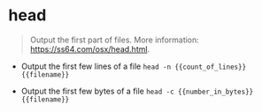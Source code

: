 # head
> Output the first part of files.
> More information: <https://ss64.com/osx/head.html>.

- Output the first few lines of a file
`head -n {{count_of_lines}} {{filename}}`

- Output the first few bytes of a file
`head -c {{number_in_bytes}} {{filename}}`
